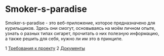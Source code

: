 # Smoker-s-paradise

Smoker-s-paradise - это веб-приложение, которое предназначено для курильщиков. Здесь они смогут, основываясь на моём личном опыте, узнать о разных типах сигарет, прочитать о них полезную информацию, а также решить для себя, нужно ли им это в принципе.

1 [Требования к проекту](docs/project_requirements.md)
2 [Документы](docs/SystemProject/README.md)  

